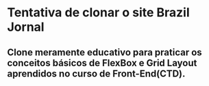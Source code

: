 # Tentativa de clonar o site Brazil Jornal 

## Clone meramente educativo para praticar os conceitos básicos de FlexBox e Grid Layout aprendidos no curso de Front-End(CTD).

